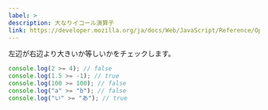 ```yaml
---
label: >
description: 大なりイコール演算子
link: https://developer.mozilla.org/ja/docs/Web/JavaScript/Reference/Operators/Greater_than_or_equal
---
```


左辺が右辺より大きいか等しいかをチェックします。

```typescript
console.log(2 >= 4); // false
console.log(1.5 >= -1); // true
console.log(100 >= 100); // false
console.log("a" >= "b"); // false
console.log("い" >= "あ"); // true
```
